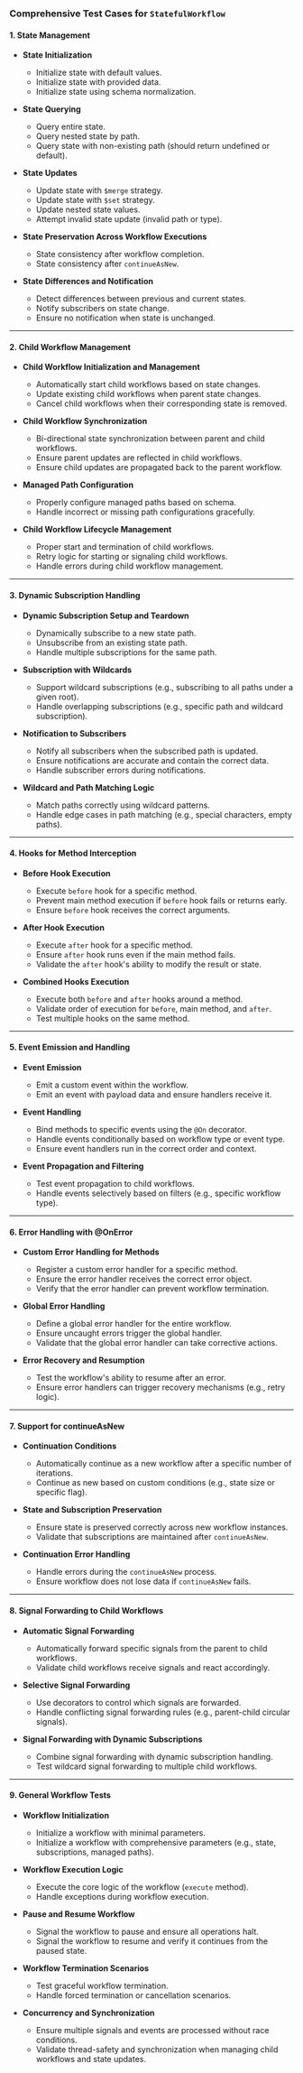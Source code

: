 ### Comprehensive Test Cases for `StatefulWorkflow`

#### **1. State Management**

- **State Initialization**
  - Initialize state with default values.
  - Initialize state with provided data.
  - Initialize state using schema normalization.

- **State Querying**
  - Query entire state.
  - Query nested state by path.
  - Query state with non-existing path (should return undefined or default).

- **State Updates**
  - Update state with `$merge` strategy.
  - Update state with `$set` strategy.
  - Update nested state values.
  - Attempt invalid state update (invalid path or type).

- **State Preservation Across Workflow Executions**
  - State consistency after workflow completion.
  - State consistency after `continueAsNew`.

- **State Differences and Notification**
  - Detect differences between previous and current states.
  - Notify subscribers on state change.
  - Ensure no notification when state is unchanged.

---

#### **2. Child Workflow Management**

- **Child Workflow Initialization and Management**
  - Automatically start child workflows based on state changes.
  - Update existing child workflows when parent state changes.
  - Cancel child workflows when their corresponding state is removed.

- **Child Workflow Synchronization**
  - Bi-directional state synchronization between parent and child workflows.
  - Ensure parent updates are reflected in child workflows.
  - Ensure child updates are propagated back to the parent workflow.

- **Managed Path Configuration**
  - Properly configure managed paths based on schema.
  - Handle incorrect or missing path configurations gracefully.

- **Child Workflow Lifecycle Management**
  - Proper start and termination of child workflows.
  - Retry logic for starting or signaling child workflows.
  - Handle errors during child workflow management.

---

#### **3. Dynamic Subscription Handling**

- **Dynamic Subscription Setup and Teardown**
  - Dynamically subscribe to a new state path.
  - Unsubscribe from an existing state path.
  - Handle multiple subscriptions for the same path.

- **Subscription with Wildcards**
  - Support wildcard subscriptions (e.g., subscribing to all paths under a given root).
  - Handle overlapping subscriptions (e.g., specific path and wildcard subscription).

- **Notification to Subscribers**
  - Notify all subscribers when the subscribed path is updated.
  - Ensure notifications are accurate and contain the correct data.
  - Handle subscriber errors during notifications.

- **Wildcard and Path Matching Logic**
  - Match paths correctly using wildcard patterns.
  - Handle edge cases in path matching (e.g., special characters, empty paths).

---

#### **4. Hooks for Method Interception**

- **Before Hook Execution**
  - Execute `before` hook for a specific method.
  - Prevent main method execution if `before` hook fails or returns early.
  - Ensure `before` hook receives the correct arguments.

- **After Hook Execution**
  - Execute `after` hook for a specific method.
  - Ensure `after` hook runs even if the main method fails.
  - Validate the `after` hook's ability to modify the result or state.

- **Combined Hooks Execution**
  - Execute both `before` and `after` hooks around a method.
  - Validate order of execution for `before`, main method, and `after`.
  - Test multiple hooks on the same method.

---

#### **5. Event Emission and Handling**

- **Event Emission**
  - Emit a custom event within the workflow.
  - Emit an event with payload data and ensure handlers receive it.

- **Event Handling**
  - Bind methods to specific events using the `@On` decorator.
  - Handle events conditionally based on workflow type or event type.
  - Ensure event handlers run in the correct order and context.

- **Event Propagation and Filtering**
  - Test event propagation to child workflows.
  - Handle events selectively based on filters (e.g., specific workflow type).

---

#### **6. Error Handling with @OnError**

- **Custom Error Handling for Methods**
  - Register a custom error handler for a specific method.
  - Ensure the error handler receives the correct error object.
  - Verify that the error handler can prevent workflow termination.

- **Global Error Handling**
  - Define a global error handler for the entire workflow.
  - Ensure uncaught errors trigger the global handler.
  - Validate that the global error handler can take corrective actions.

- **Error Recovery and Resumption**
  - Test the workflow's ability to resume after an error.
  - Ensure error handlers can trigger recovery mechanisms (e.g., retry logic).

---

#### **7. Support for continueAsNew**

- **Continuation Conditions**
  - Automatically continue as a new workflow after a specific number of iterations.
  - Continue as new based on custom conditions (e.g., state size or specific flag).

- **State and Subscription Preservation**
  - Ensure state is preserved correctly across new workflow instances.
  - Validate that subscriptions are maintained after `continueAsNew`.

- **Continuation Error Handling**
  - Handle errors during the `continueAsNew` process.
  - Ensure workflow does not lose data if `continueAsNew` fails.

---

#### **8. Signal Forwarding to Child Workflows**

- **Automatic Signal Forwarding**
  - Automatically forward specific signals from the parent to child workflows.
  - Validate child workflows receive signals and react accordingly.

- **Selective Signal Forwarding**
  - Use decorators to control which signals are forwarded.
  - Handle conflicting signal forwarding rules (e.g., parent-child circular signals).

- **Signal Forwarding with Dynamic Subscriptions**
  - Combine signal forwarding with dynamic subscription handling.
  - Test wildcard signal forwarding to multiple child workflows.

---

#### **9. General Workflow Tests**

- **Workflow Initialization**
  - Initialize a workflow with minimal parameters.
  - Initialize a workflow with comprehensive parameters (e.g., state, subscriptions, managed paths).

- **Workflow Execution Logic**
  - Execute the core logic of the workflow (`execute` method).
  - Handle exceptions during workflow execution.

- **Pause and Resume Workflow**
  - Signal the workflow to pause and ensure all operations halt.
  - Signal the workflow to resume and verify it continues from the paused state.

- **Workflow Termination Scenarios**
  - Test graceful workflow termination.
  - Handle forced termination or cancellation scenarios.

- **Concurrency and Synchronization**
  - Ensure multiple signals and events are processed without race conditions.
  - Validate thread-safety and synchronization when managing child workflows and state updates.

<!-- @import "[TOC]" {cmd="toc" depthFrom=1 depthTo=6 orderedList=false} -->
